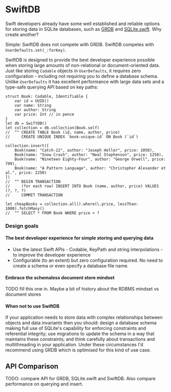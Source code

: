 # SwiftDB

Swift developers already have some well established and reliable options for storing data in SQLite databases, such as [GRDB](https://github.com/groue/GRDB.swift) and [SQLite.swift](https://github.com/stephencelis/SQLite.swift). Why create another?

Simple: SwiftDB does not compete with GRDB. SwiftDB competes with `UserDefaults.set(_:forKey)`.

SwiftDB is designed to provide the best developer experience possible when storing large amounts of non-relational or document-oriented data. Just like storing `Codable` objects in `UserDefaults`, it requires zero configuration - including not requiring you to define a database schema. Unlike `UserDefaults` it has excellent performance with large data sets and a type-safe querying API based on key paths:

<!---intro--->
```
struct Book: Codable, Identifiable {
    var id = UUID()
    var name: String
    var author: String
    var price: Int // in pence
}
let db = SwiftDB()
let collection = db.collection(Book.self)
//  ^^ CREATE TABLE Book (id, name, author, price)
//     CREATE UNIQUE INDEX `book-unique-id` ON Book (`id`)

collection.insert([
    Book(name: "Catch-22", author: "Joseph Heller", price: 1050),
    Book(name: "Snow Crash", author: "Neal Stephenson", price: 1250),
    Book(name: "Nineteen Eighty-Four", author: "George Orwell", price: 799),
    Book(name: "A Pattern Language", author: "Christopher Alexander et al.", price: 2250)
])
//  ^^ BEGIN TRANSACTION
//     (for each row) INSERT INTO Book (name, author, price) VALUES (?, ?, ?)
//     COMMIT TRANSACTION

let cheapBooks = collection.all().where(\.price, lessThan: 1000).fetchMany()
//  ^^ SELECT * FROM Book WHERE price < ?
```

### Design goals

#### The best developer experience for simple storing and querying data

* Use the latest Swift APIs - Codable, KeyPath and string interpolations - to improve the developer experience
* Configurable (to an extent) but zero configuration required. No need to create a schema or even specify a database file name.

#### Embrace the schemaless document store mindset

TODO fill this one in. Maybe a bit of history about the RDBMS mindset vs document stores

#### When not to use SwiftDB

If your application needs to store data with complex relationships between objects and data invariants then you should: design a database schema making full use of SQLite's capability for enforcing constraints and referential integrity; use migrations to update the schema in a way that maintains these constraints; and think carefully about transactions and multithreading in your application. Under these circumstances I'd recommend using GRDB which is optimised for this kind of use case.

## API Comparison

TODO: compare API for GRDB, SQLite.swift and SwiftDB. Also compare performance on querying and insert.
